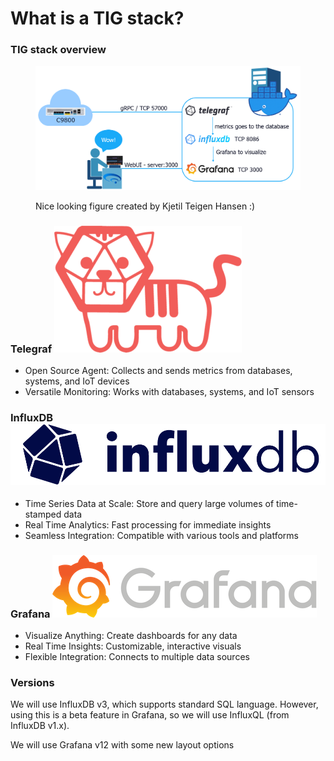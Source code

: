 # What is a TIG stack?

### TIG stack overview

<figure><img src="../../.gitbook/assets/image (1) (1).png" alt=""><figcaption><p>Nice looking figure created by Kjetil Teigen Hansen :)</p></figcaption></figure>

### Telegraf <img src="../../.gitbook/assets/image (1) (1) (1).png" alt="" data-size="line">

* Open Source Agent: Collects and sends metrics from databases, systems, and IoT devices
* Versatile Monitoring: Works with databases, systems, and IoT sensors

### InfluxDB <img src="../../.gitbook/assets/image (2) (1).png" alt="" data-size="line">

* Time Series Data at Scale: Store and query large volumes of time-stamped data
* Real Time Analytics: Fast processing for immediate insights
* Seamless Integration: Compatible with various tools and platforms

### Grafana <img src="../../.gitbook/assets/image (3) (1).png" alt="" data-size="line">

* Visualize Anything: Create dashboards for any data
* Real Time Insights: Customizable, interactive visuals
* Flexible Integration: Connects to multiple data sources



### Versions

We will use InfluxDB v3, which supports standard SQL language. However, using this is a beta feature in Grafana, so we will use InfluxQL (from InfluxDB v1.x).

We will use Grafana v12 with some new layout options
